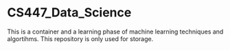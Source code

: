 # CS447_Data_Science
This is a container and a learning phase of machine learning techniques and algortihms. This repository is only used for storage.
